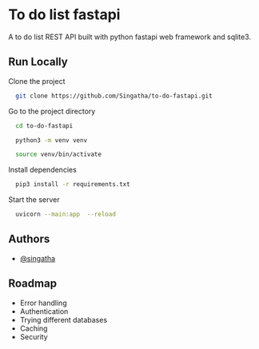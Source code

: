 # To do list fastapi

A to do list REST API built with python fastapi web framework and sqlite3.


## Run Locally

Clone the project

```bash
  git clone https://github.com/Singatha/to-do-fastapi.git
```

Go to the project directory

```bash
  cd to-do-fastapi
```

```bash
  python3 -m venv venv
```

```bash
  source venv/bin/activate
```

Install dependencies

```bash
  pip3 install -r requirements.txt
```

Start the server

```bash
  uvicorn --main:app  --reload
```

## Authors

- [@singatha](https://www.github.com/singatha)


## Roadmap

- Error handling
- Authentication
- Trying different databases
- Caching
- Security
